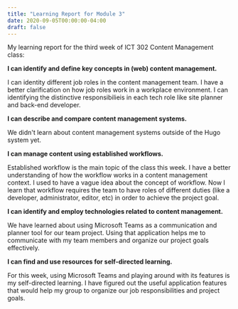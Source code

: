 ```yaml
---
title: "Learning Report for Module 3"
date: 2020-09-05T00:00:00-04:00
draft: false
---
```


My learning report for the third week of ICT 302 Content Management class:

**I can identify and define key concepts in (web) content management.**

I can identity different job roles in the content management team. I have a better clarification on how job roles work in a workplace environment. I can identifying the distinctive responsibilieis in each tech role like site planner and back-end developer. 


**I can describe and compare content management systems.**

We didn't learn about content management systems outside of the Hugo system yet. 


**I can manage content using established workflows.**

Established workflow is the main topic of the class this week. I have a better understanding of how the workflow works in a content management context. I used to have a vague idea about the concept of workflow. Now I learn that workflow requires the team to have roles of different duties (like a developer, administrator, editor, etc) in order to achieve the project goal. 


**I can identify and employ technologies related to content management.**

We have learned about using Microsoft Teams as a communication and planner tool for our team project. Using that application helps me to communicate with my team members and organize our project goals effectively.


**I can find and use resources for self-directed learning.**

For this week, using Microsoft Teams and playing around with its features is my self-directed learning. I have figured out the useful application features that would help my group to organize our job responsibilities and project goals. 
